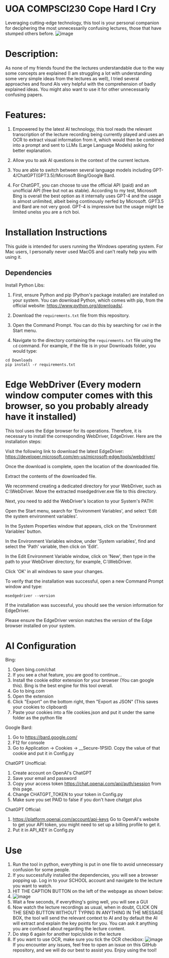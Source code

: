 # UOA COMPSCI230 Cope Hard I Cry
Leveraging cutting-edge technology, this tool is your personal companion for deciphering the most unnecessarily confusing lectures, those that have stumped others before. 
![image](https://github.com/naruto716/uoaaitutor/assets/79365555/454e0248-9caa-450e-972a-a494bda17753)

# Description:
As none of my friends found the the lectures understandable due to the way some concepts are explained (I am struggling a lot with understanding some very simple ideas from the lectures as well), I tried several approaches and found AIs very helpful with the comprehension of badly explained ideas. You might also want to use it for other unnecessarily confusing papers.

# Features:
1. Empowered by the latest AI technology, this tool reads the relevant transcription of the lecture recording being currently played and uses an OCR to extract visual information from it, which would then be combined into a prompt and sent to LLMs (Large Language Models) asking for better explanation. 

2. Allow you to ask AI questions in the context of the current lecture.

3. You are able to switch between several language models including GPT-4/ChatGPT(GPT3.5)/Microsoft Bing/Google Bard.

4. For ChatGPT, you can choose to use the official API (paid) and an unofficial API (free but not as stable). According to my test, Microsoft Bing is overall the best option as it internally uses GPT-4 and the usage is almost unlimited, albeit being continously nerfed by Microsoft. GPT3.5 and Bard are not very good. GPT-4 is impressive but the usage might be limited unelss you are a rich boi.

# Installation Instructions

This guide is intended for users running the Windows operating system. For Mac users, I personally never used MacOS and can't really help you with using it.

## Dependencies

Install Python Libs:

1. First, ensure Python and pip (Python's package installer) are installed on your system. You can download Python, which comes with pip, from the official website: https://www.python.org/downloads/.

2. Download the `requirements.txt` file from this repository.

3. Open the Command Prompt. You can do this by searching for `cmd` in the Start menu.

4. Navigate to the directory containing the `requirements.txt` file using the `cd` command. For example, if the file is in your Downloads folder, you would type:

```
cd Downloads
pip install -r requirements.txt
```

# Edge WebDriver (Every modern window computer comes with this browser, so you probably already have it installed)
This tool uses the Edge browser for its operations. Therefore, it is necessary to install the corresponding WebDriver, EdgeDriver. Here are the installation steps:

Visit the following link to download the latest EdgeDriver: https://developer.microsoft.com/en-us/microsoft-edge/tools/webdriver/

Once the download is complete, open the location of the downloaded file.

Extract the contents of the downloaded file.

We recommend creating a dedicated directory for your WebDriver, such as C:\WebDriver. Move the extracted msedgedriver.exe file to this directory.

Next, you need to add the WebDriver's location to your System's PATH:

Open the Start menu, search for 'Environment Variables', and select 'Edit the system environment variables'.

In the System Properties window that appears, click on the 'Environment Variables' button.

In the Environment Variables window, under 'System variables', find and select the 'Path' variable, then click on 'Edit'.

In the Edit Environment Variable window, click on 'New', then type in the path to your WebDriver directory, for example, C:\WebDriver.

Click 'OK' in all windows to save your changes.

To verify that the installation was successful, open a new Command Prompt window and type:
```
msedgedriver --version
```
If the installation was successful, you should see the version information for EdgeDriver.

Please ensure the EdgeDriver version matches the version of the Edge browser installed on your system.

# AI Configuration
Bing:
1. Open bing.com/chat
2. If you see a chat feature, you are good to continue...
3. Install the cookie editor extension for your browser (You can google this). Bing is the best engine for this tool overall.
4. Go to bing.com
5. Open the extension
6. Click "Export" on the bottom right, then "Export as JSON" (This saves your cookies to clipboard)
7. Paste your cookies into a file cookies.json and put it under the same folder as the python file

Google Bard:
1. Go to https://bard.google.com/
2. F12 for console
3. Go to Application → Cookies → __Secure-1PSID. Copy the value of that cookie and put it in Config.py

ChatGPT Unofficial:
1. Create account on OpenAI's ChatGPT
2. Save your email and password
3. Copy your access token https://chat.openai.com/api/auth/session from this page.
4. Change CHATGPT_TOKEN to your token in Config.py
5. Make sure you set PAID to false if you don't have chatgpt plus

ChatGPT Official:
1. https://platform.openai.com/account/api-keys Go to OpenAI's website to get your API token, you might need to set up a billing profile to get it.
2. Put it in API_KEY in Config.py

# Use
1. Run the tool in python, everything is put in one file to avoid unnecessary confusion for some people.
2. If you successfully installed the dependencies, you will see a browser popping up. Log in to your SCHOOL account and navigate to the lecture you want to watch.
3. HIT THE CAPTION BUTTON on the left of the webpage as shown below:
4. ![image](https://github.com/naruto716/uoaaitutor/assets/79365555/ac5735e2-0669-4b00-a2da-826bff9aa37c)
5. Wait a few seconds, if everything's going well, you will see a GUI
6. Now watch the lecture recordings as usual, when in doubt, CLICK ON THE SEND BUTTON WITHOUT TYPING IN ANYTHING IN THE MESSAGE BOX, the tool will send the relevant context to AI and by default the AI will extract and explain the key points for you. You can ask it anything you are confused about regarding the lecture content.
7. Do step 6 again for another topic/slide in the lecture
8. If you want to use OCR, make sure you tick the OCR checkbox:
![image](https://github.com/naruto716/uoaaitutor/assets/79365555/32f7d6fb-6858-4f52-87be-1a277fc1da35)
If you encounter any issues, feel free to open an issue on this GitHub repository, and we will do our best to assist you. Enjoy using the tool!
